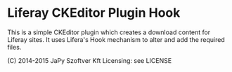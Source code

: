 Liferay CKEditor Plugin Hook
============================

This is a simple CKEditor plugin which creates a download content for Liferay sites. It uses Lifera's Hook mechanism to alter and add the required files.

(C) 2014-2015 JaPy Szoftver Kft
Licensing: see LICENSE